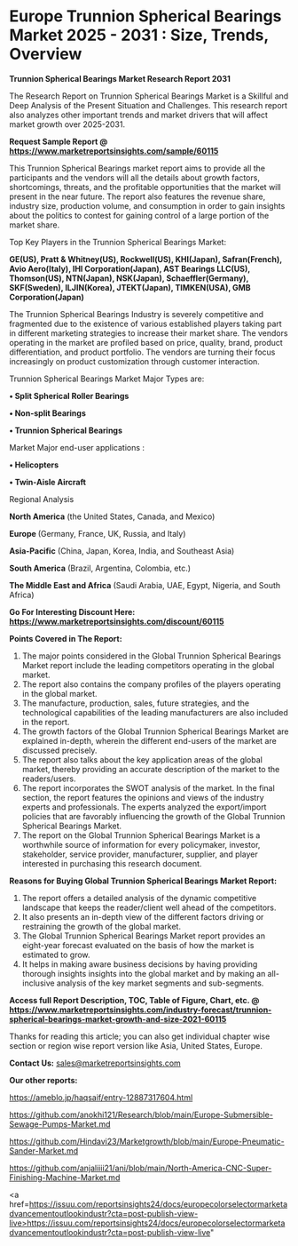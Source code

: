 # Europe Trunnion Spherical Bearings Market 2025 - 2031 : Size, Trends, Overview

<strong>Trunnion Spherical Bearings Market Research Report 2031</strong>

The Research Report on Trunnion Spherical Bearings Market is a Skillful and Deep Analysis of the Present Situation and Challenges. This research report also analyzes other important trends and market drivers that will affect market growth over 2025-2031.

<strong>Request Sample Report @ <a href=https://www.marketreportsinsights.com/sample/60115>https://www.marketreportsinsights.com/sample/60115</a></strong>

This Trunnion Spherical Bearings market report aims to provide all the participants and the vendors will all the details about growth factors, shortcomings, threats, and the profitable opportunities that the market will present in the near future. The report also features the revenue share, industry size, production volume, and consumption in order to gain insights about the politics to contest for gaining control of a large portion of the market share.

Top Key Players in the Trunnion Spherical Bearings Market:

<strong>GE(US), Pratt & Whitney(US), Rockwell(US), KHI(Japan), Safran(French), Avio Aero(Italy), IHI Corporation(Japan), AST Bearings LLC(US), Thomson(US), NTN(Japan), NSK(Japan), Schaeffler(Germany), SKF(Sweden), ILJIN(Korea), JTEKT(Japan), TIMKEN(USA), GMB Corporation(Japan)</strong>

The Trunnion Spherical Bearings Industry is severely competitive and fragmented due to the existence of various established players taking part in different marketing strategies to increase their market share. The vendors operating in the market are profiled based on price, quality, brand, product differentiation, and product portfolio. The vendors are turning their focus increasingly on product customization through customer interaction.

Trunnion Spherical Bearings Market Major Types are:

<strong>• Split Spherical Roller Bearings

• Non-split Bearings

• Trunnion Spherical Bearings</strong>

Market Major end-user applications :

<strong>• Helicopters

• Twin-Aisle Aircraft</strong>

Regional Analysis

</u><strong><b>North America</b></strong> (the United States, Canada, and Mexico)

<strong><b>Europe </b></strong>(Germany, France, UK, Russia, and Italy)

<strong><b>Asia-Pacific</b></strong> (China, Japan, Korea, India, and Southeast Asia)

<strong><b>South America</b></strong> (Brazil, Argentina, Colombia, etc.)

<strong><b>The Middle East and Africa</b></strong> (Saudi Arabia, UAE, Egypt, Nigeria, and South Africa)

<strong>Go For Interesting Discount Here: <a href=https://www.marketreportsinsights.com/discount/60115>https://www.marketreportsinsights.com/discount/60115</a></strong>

<strong>Points Covered in The Report:</strong>
<ol>
  <li>The major points considered in the Global Trunnion Spherical Bearings Market report include the leading competitors operating in the global market.</li>
  <li>The report also contains the company profiles of the players operating in the global market.</li>
  <li>The manufacture, production, sales, future strategies, and the technological capabilities of the leading manufacturers are also included in the report.</li>
  <li>The growth factors of the Global Trunnion Spherical Bearings Market are explained in-depth, wherein the different end-users of the market are discussed precisely.</li>
  <li>The report also talks about the key application areas of the global market, thereby providing an accurate description of the market to the readers/users.</li>
  <li>The report incorporates the SWOT analysis of the market. In the final section, the report features the opinions and views of the industry experts and professionals. The experts analyzed the export/import policies that are favorably influencing the growth of the Global Trunnion Spherical Bearings Market.</li>
  <li>The report on the Global Trunnion Spherical Bearings Market is a worthwhile source of information for every policymaker, investor, stakeholder, service provider, manufacturer, supplier, and player interested in purchasing this research document.</li>
</ol>
<strong>Reasons for Buying Global Trunnion Spherical Bearings Market Report:</strong>

<ol>
  <li>The report offers a detailed analysis of the dynamic competitive landscape that keeps the reader/client well ahead of the competitors.</li>
  <li>It also presents an in-depth view of the different factors driving or restraining the growth of the global market.</li>
  <li>The Global Trunnion Spherical Bearings Market report provides an eight-year forecast evaluated on the basis of how the market is estimated to grow.</li>
  <li>It helps in making aware business decisions by having providing thorough insights insights into the global market and by making an all-inclusive analysis of the key market segments and sub-segments.</li>
</ol>
<strong>Access full Report Description, TOC, Table of Figure, Chart, etc. @ <a href=https://www.marketreportsinsights.com/industry-forecast/trunnion-spherical-bearings-market-growth-and-size-2021-60115>https://www.marketreportsinsights.com/industry-forecast/trunnion-spherical-bearings-market-growth-and-size-2021-60115</a></strong>


Thanks for reading this article; you can also get individual chapter wise section or region wise report version like Asia, United States, Europe.

<strong>Contact Us:</strong>
sales@marketreportsinsights.com

<strong>Our other reports:</strong>

<a href=https://ameblo.jp/haqsaif/entry-12887317604.html>https://ameblo.jp/haqsaif/entry-12887317604.html</a>

<a href=https://github.com/anokhi121/Research/blob/main/Europe-Submersible-Sewage-Pumps-Market.md>https://github.com/anokhi121/Research/blob/main/Europe-Submersible-Sewage-Pumps-Market.md</a>

<a href=https://github.com/Hindavi23/Marketgrowth/blob/main/Europe-Pneumatic-Sander-Market.md>https://github.com/Hindavi23/Marketgrowth/blob/main/Europe-Pneumatic-Sander-Market.md</a>

<a href=https://github.com/anjaliiii21/ani/blob/main/North-America-CNC-Super-Finishing-Machine-Market.md>https://github.com/anjaliiii21/ani/blob/main/North-America-CNC-Super-Finishing-Machine-Market.md</a>

<a href=https://issuu.com/reportsinsights24/docs/europecolorselectormarketadvancementoutlookindustr?cta=post-publish-view-live>https://issuu.com/reportsinsights24/docs/europecolorselectormarketadvancementoutlookindustr?cta=post-publish-view-live</a>"
